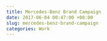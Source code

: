 ```yaml
---
title: Mercedes-Benz Brand Campaign
date: 2017-06-04 00:47:00 +08:00
slug: mercedes-benz-brand-campaign
categories: Work
---
```


<div class="whitespace"></div>